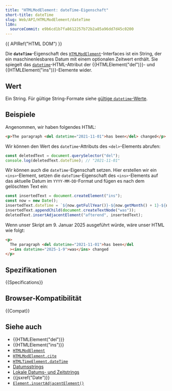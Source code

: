 ```yaml
---
title: "HTMLModElement: dateTime-Eigenschaft"
short-title: dateTime
slug: Web/API/HTMLModElement/dateTime
l10n:
  sourceCommit: e9b6cd1b7fa8612257b72b2a85a96dd7d45c0200
---
```


{{ APIRef("HTML DOM") }}

Die **`dateTime`**-Eigenschaft des [`HTMLModElement`](/de/docs/Web/API/HTMLModElement)-Interfaces ist ein String, der ein maschinenlesbares Datum mit einem optionalen Zeitwert enthält. Sie spiegelt das [`datetime`](/de/docs/Web/HTML/Reference/Elements/time#datetime)-HTML-Attribut der {{HTMLElement("del")}}- und {{HTMLElement("ins")}}-Elemente wider.

## Wert

Ein String. Für gültige String-Formate siehe [gültige `datetime`-Werte](/de/docs/Web/HTML/Reference/Elements/time#valid_datetime_values).

## Beispiele

Angenommen, wir haben folgendes HTML:

```html
<p>The paragraph <del datetime="2021-11-01">has been</del> changed</p>
```

Wir können den Wert des `dateTime`-Attributs des `<del>`-Elements abrufen:

```js
const deletedText = document.querySelector("del");
console.log(deletedText.dateTime); // "2021-11-01"
```

Wir können auch die `dateTime`-Eigenschaft setzen. Hier erstellen wir ein `<ins>`-Element, setzen die `dateTime`-Eigenschaft des `<ins>`-Elements auf das aktuelle Datum im `YYYY-MM-DD`-Format und fügen es nach dem gelöschten Text ein:

```js
const insertedText = document.createElement("ins");
const now = new Date();
insertedText.dateTime = `${now.getFullYear()}-${now.getMonth() + 1}-${now.getDate()}`;
insertedText.appendChild(document.createTextNode("was"));
deletedText.insertAdjacentElement("afterend", insertedText);
```

Wenn unser Skript am 9. Januar 2025 ausgeführt würde, wäre unser HTML wie folgt:

```html
<p>
  The paragraph <del datetime="2021-11-01">has been</del
  ><ins datetime="2025-1-9">was</ins> changed
</p>
```

## Spezifikationen

{{Specifications}}

## Browser-Kompatibilität

{{Compat}}

## Siehe auch

- {{HTMLElement("del")}}
- {{HTMLElement("ins")}}
- [`HTMLModElement`](/de/docs/Web/API/HTMLModElement)
- [`HTMLModElement.cite`](/de/docs/Web/API/HTMLModElement/cite)
- [`HTMLTimeElement.dateTime`](/de/docs/Web/API/HTMLTimeElement/dateTime)
- [Datumsstrings](/de/docs/Web/HTML/Guides/Date_and_time_formats#date_strings)
- [Lokale Datums- und Zeitstrings](/de/docs/Web/HTML/Guides/Date_and_time_formats#local_date_and_time_strings)
- {{jsxref("Date")}}
- [`Element.insertAdjacentElement()`](/de/docs/Web/API/Element/insertAdjacentElement)

